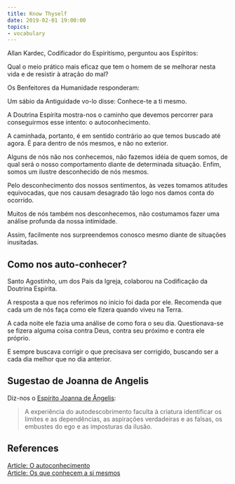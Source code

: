 ```yaml
---
title: Know Thyself
date: 2019-02-01 19:00:00
topics:
- vocabulary
---
```


Allan Kardec, Codificador do Espiritismo, perguntou aos Espíritos:

Qual o meio prático mais eficaz que tem o homem de se melhorar nesta vida e de resistir à atração do mal?

Os Benfeitores da Humanidade responderam:

Um sábio da Antiguidade vo-lo disse: Conhece-te a ti mesmo.

A Doutrina Espírita mostra-nos o caminho que devemos percorrer para conseguirmos esse intento: o autoconhecimento.

A caminhada, portanto, é em sentido contrário ao que temos buscado até agora. É para dentro de nós mesmos, e não no exterior.

Alguns de nós não nos conhecemos, não fazemos idéia de quem somos, de qual será o nosso comportamento diante de determinada situação. Enfim, somos um ilustre desconhecido de nós mesmos.

Pelo desconhecimento dos nossos sentimentos, às vezes tomamos atitudes equivocadas, que nos causam desagrado tão logo nos damos conta do ocorrido.

Muitos de nós também nos desconhecemos, não costumamos fazer uma análise profunda da nossa intimidade.

Assim, facilmente nos surpreendemos conosco mesmo diante de situações inusitadas.


## Como nos auto-conhecer?
Santo Agostinho, um dos Pais da Igreja, colaborou na Codificação da Doutrina Espírita.

A resposta a que nos referimos no início foi dada por ele. Recomenda que cada um de nós faça como ele fizera quando viveu na Terra.

A cada noite ele fazia uma análise de como fora o seu dia. Questionava-se se fizera alguma coisa contra Deus, contra seu próximo e contra ele próprio.

E sempre buscava corrigir o que precisava ser corrigido, buscando ser a cada dia melhor que no dia anterior.


## Sugestao de Joanna de Angelis
Diz-nos o [Espírito Joanna de Ângelis](/bio/joanna-de-angelis): 

> A experiência do autodescobrimento faculta à criatura identificar os limites e as 
dependências, as aspirações verdadeiras e as falsas, os embustes do ego e as imposturas da ilusão.

## References
[Article: O autoconhecimento](/articles/autoconhecimento)  
[Article: Os que conhecem a si mesmos](/articles/os-que-conhecem-a-si-mesmos)


